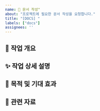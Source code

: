 ```yaml
---
name: 📄 문서 작성"
about: "프로젝트에 필요한 문서 작성을 요청합니다."
title: "[DOCS] "
labels: ["docs"]
assignees: ''
---
```


## 📌 작업 개요
<!-- 어떤 작업이 필요한지 간단히 작성해주세요 -->

## ✨ 작업 상세 설명
<!-- 필요한 작업 내용을 구체적으로 작성해주세요 -->

## 🎯 목적 및 기대 효과
<!-- 해당 작업이 왜 필요한지, 어떤 효과가 기대되는지 작성해주세요 -->

## 🔗 관련 자료
<!-- 관련 문서, 참고 링크, 관련된 이슈 등이 있다면 작성해주세요 -->